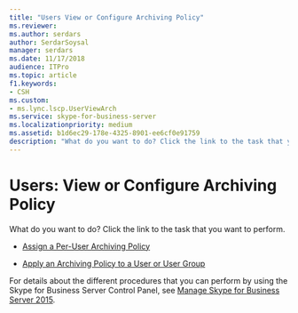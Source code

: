 ```yaml
---
title: "Users View or Configure Archiving Policy"
ms.reviewer: 
ms.author: serdars
author: SerdarSoysal
manager: serdars
ms.date: 11/17/2018
audience: ITPro
ms.topic: article
f1.keywords:
- CSH
ms.custom:
- ms.lync.lscp.UserViewArch
ms.service: skype-for-business-server
ms.localizationpriority: medium
ms.assetid: b1d6ec29-178e-4325-8901-ee6cf0e91759
description: "What do you want to do? Click the link to the task that you want to perform."
---
```


# Users: View or Configure Archiving Policy

What do you want to do? Click the link to the task that you want to perform.

- [Assign a Per-User Archiving Policy](/previous-versions/office/lync-server-2013/lync-server-2013-assign-a-per-user-archiving-policy)

- [Apply an Archiving Policy to a User or User Group](/previous-versions/office/lync-server-2013/lync-server-2013-applying-an-archiving-policy-to-users)

For details about the different procedures that you can perform by using the Skype for Business Server Control Panel, see [Manage Skype for Business Server 2015](../../manage/manage.md).